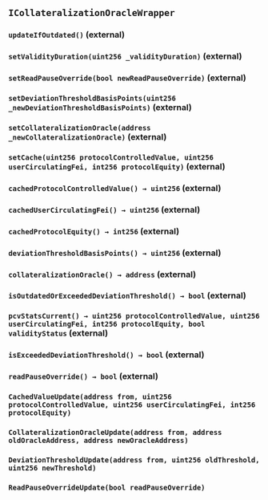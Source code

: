 ## `ICollateralizationOracleWrapper`






### `updateIfOutdated()` (external)





### `setValidityDuration(uint256 _validityDuration)` (external)





### `setReadPauseOverride(bool newReadPauseOverride)` (external)





### `setDeviationThresholdBasisPoints(uint256 _newDeviationThresholdBasisPoints)` (external)





### `setCollateralizationOracle(address _newCollateralizationOracle)` (external)





### `setCache(uint256 protocolControlledValue, uint256 userCirculatingFei, int256 protocolEquity)` (external)





### `cachedProtocolControlledValue() → uint256` (external)





### `cachedUserCirculatingFei() → uint256` (external)





### `cachedProtocolEquity() → int256` (external)





### `deviationThresholdBasisPoints() → uint256` (external)





### `collateralizationOracle() → address` (external)





### `isOutdatedOrExceededDeviationThreshold() → bool` (external)





### `pcvStatsCurrent() → uint256 protocolControlledValue, uint256 userCirculatingFei, int256 protocolEquity, bool validityStatus` (external)





### `isExceededDeviationThreshold() → bool` (external)





### `readPauseOverride() → bool` (external)






### `CachedValueUpdate(address from, uint256 protocolControlledValue, uint256 userCirculatingFei, int256 protocolEquity)`





### `CollateralizationOracleUpdate(address from, address oldOracleAddress, address newOracleAddress)`





### `DeviationThresholdUpdate(address from, uint256 oldThreshold, uint256 newThreshold)`





### `ReadPauseOverrideUpdate(bool readPauseOverride)`







